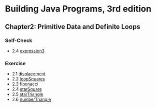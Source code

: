 # Building Java Programs, 3rd edition

## Chapter2: Primitive Data and Definite Loops

### Self-Check
* 2.4  [expression3](expression3.java)



### Exercise
* 2.1  [displacement](displacement.java)
* 2.2  [loopSquares](loopSquares.java)
* 2.3  [fibonacci](fibonacci.java)
* 2.4  [starSquare](starSquare.java)
* 2.5  [starTriangle](starTriangle.java)
* 2.6  [numberTriangle](numberTriangle.java)

